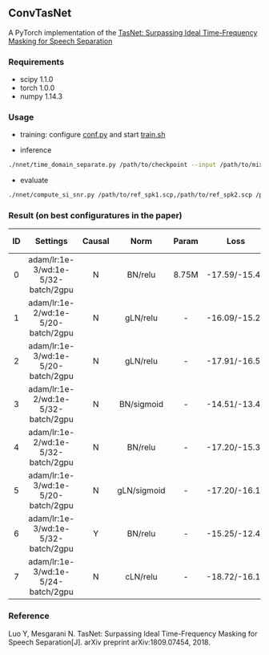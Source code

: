 ## ConvTasNet

A PyTorch implementation of the [TasNet: Surpassing Ideal Time-Frequency Masking for Speech Separation](https://arxiv.org/abs/1809.07454)

### Requirements

* scipy 1.1.0
* torch 1.0.0
* numpy 1.14.3

### Usage

* training: configure [conf.py](nnet/conf.py) and start [train.sh](train.sh)

* inference
```bash
./nnet/time_domain_separate.py /path/to/checkpoint --input /path/to/mix.scp --gpu 0 > separate.log 2>&1 &
```

* evaluate
```bash
./nnet/compute_si_snr.py /path/to/ref_spk1.scp,/path/to/ref_spk2.scp /path/to/inf_spk1.scp,/path/to/inf_spk2.scp
```

### Result (on best configuratures in the paper)

  |  ID   |             Settings               | Causal |    Norm     | Param |     Loss      | Si-SDR |
  | :---: | :--------------------------------: | :---:  | :---------: | :---: | :-----------: | :----: |
  |   0   | adam/lr:1e-3/wd:1e-5/32-batch/2gpu |   N    |   BN/relu   | 8.75M | -17.59/-15.45 | 14.63  |
  |   1   | adam/lr:1e-2/wd:1e-5/20-batch/2gpu |   N    |  gLN/relu   |   -   | -16.09/-15.21 | 14.58  |
  |   2   | adam/lr:1e-3/wd:1e-5/20-batch/2gpu |   N    |  gLN/relu   |   -   | -17.91/-16.54 | 15.87  |
  |   3   | adam/lr:1e-2/wd:1e-5/32-batch/2gpu |   N    | BN/sigmoid  |   -   | -14.51/-13.40 | 12.62  |
  |   4   | adam/lr:1e-2/wd:1e-5/32-batch/2gpu |   N    |   BN/relu   |   -   | -17.20/-15.38 | 14.58  |
  |   5   | adam/lr:1e-3/wd:1e-5/20-batch/2gpu |   N    | gLN/sigmoid |   -   | -17.20/-16.11 | 15.55  |
  |   6   | adam/lr:1e-3/wd:1e-5/32-batch/2gpu |   Y    |   BN/relu   |   -   | -15.25/-12.47 | 11.42  |
  |   7   | adam/lr:1e-3/wd:1e-5/24-batch/2gpu |   N    |  cLN/relu   |   -   | -18.72/-16.17 | 15.25  |

### Reference

Luo Y, Mesgarani N. TasNet: Surpassing Ideal Time-Frequency Masking for Speech Separation[J]. arXiv preprint arXiv:1809.07454, 2018.